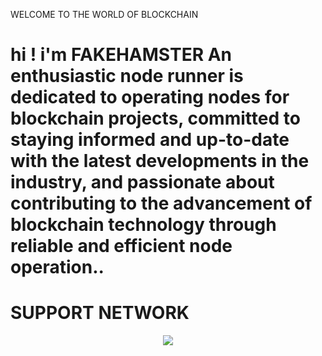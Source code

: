 <!-- Repo has been edited to be static, see comments for dynamic calls. -->
WELCOME TO THE WORLD OF BLOCKCHAIN

<h1>
 hi ! i'm FAKEHAMSTER
An enthusiastic node runner is dedicated to operating nodes for blockchain projects, committed to staying informed and up-to-date with the latest developments in the industry, and passionate about contributing to the advancement of blockchain technology through reliable and efficient node operation..
</h1>

<h1>
  SUPPORT NETWORK
</h1>

<p align="center">
  <img src="https://raw.githubusercontent.com/andyruwruw/andyruwruw/master/example/skills.svg">
  <!-- This is how you'd make the call dynamically <img src="https://readme.andyruwruw.com/api/skills"> -->
</p>
